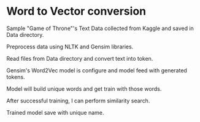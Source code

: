 # Word to Vector conversion

Sample "Game of Throne"'s Text Data collected from Kaggle and saved in Data directory.

Preprocess data using NLTK and Gensim libraries.

Read files from Data directory and convert text into token.

Gensim's Word2Vec model is configure and model feed with generated tokens.

Model will build unique words and get train with those words.

After successful training, I can perform similarity search.

Trained model save with unique name.
